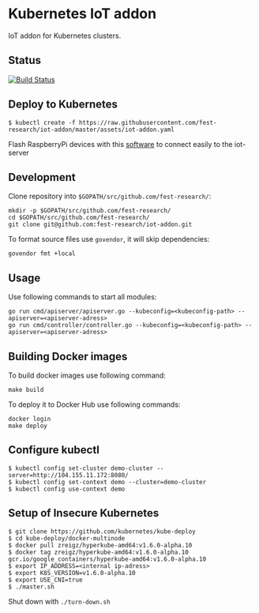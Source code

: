 # Kubernetes IoT addon
IoT addon for Kubernetes clusters.

## Status
[![Build Status](https://travis-ci.org/fest-research/iot-addon.svg?branch=master)](https://travis-ci.org/fest-research/iot-addon)

## Deploy to Kubernetes

```shell
$ kubectl create -f https://raw.githubusercontent.com/fest-research/iot-addon/master/assets/iot-addon.yaml
```
Flash RaspberryPi devices with this [software](https://github.com/fest-research/ubikube) to connect easily to the iot-server

## Development
Clone repository into `$GOPATH/src/github.com/fest-research/`:
```
mkdir -p $GOPATH/src/github.com/fest-research/
cd $GOPATH/src/github.com/fest-research/
git clone git@github.com:fest-research/iot-addon.git
```

To format source files use `govendor`, it will skip dependencies:

```
govendor fmt +local
```

## Usage
Use following commands to start all modules:

```
go run cmd/apiserver/apiserver.go --kubeconfig=<kubeconfig-path> --apiserver=<apiserver-adress>
go run cmd/controller/controller.go --kubeconfig=<kubeconfig-path> --apiserver=<apiserver-adress>
```

## Building Docker images
To build docker images use following command:
```
make build
```

To deploy it to Docker Hub use following commands:
```
docker login
make deploy
```

## Configure kubectl

```shell
$ kubectl config set-cluster demo-cluster --server=http://104.155.11.172:8080/
$ kubectl config set-context demo --cluster=demo-cluster
$ kubectl config use-context demo
```

## Setup of Insecure Kubernetes
```
$ git clone https://github.com/kubernetes/kube-deploy
$ cd kube-deploy/docker-multinode
$ docker pull zreigz/hyperkube-amd64:v1.6.0-alpha.10
$ docker tag zreigz/hyperkube-amd64:v1.6.0-alpha.10 gcr.io/google_containers/hyperkube-amd64:v1.6.0-alpha.10
$ export IP_ADDRESS=<internal ip-adress>
$ export K8S_VERSION=v1.6.0-alpha.10
$ export USE_CNI=true
$ ./master.sh
```

Shut down with `./turn-down.sh`

